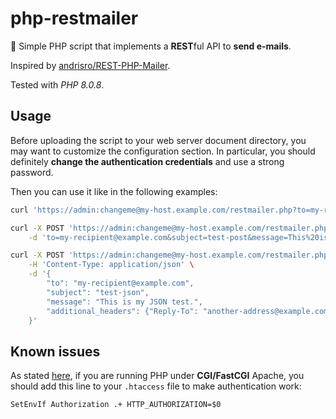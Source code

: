 # php-restmailer

:elephant: Simple PHP script that implements a **REST**ful API to **send e-mails**.

Inspired by [andrisro/REST-PHP-Mailer](https://github.com/andrisro/REST-PHP-Mailer).

Tested with _PHP 8.0.8_.

## Usage

Before uploading the script to your web server document directory, you may want to customize the configuration section. In particular, you should definitely **change the authentication credentials** and use a strong password.

Then you can use it like in the following examples:

```bash
curl 'https://admin:changeme@my-host.example.com/restmailer.php?to=my-recipient@example.com&subject=test-get&message=This%20is%20my%20GET%20test.'
```

```bash
curl -X POST 'https://admin:changeme@my-host.example.com/restmailer.php' \
    -d 'to=my-recipient@example.com&subject=test-post&message=This%20is%20my%20POST%20test.'
```

```bash
curl -X POST 'https://admin:changeme@my-host.example.com/restmailer.php' \
    -H 'Content-Type: application/json' \
    -d '{
        "to": "my-recipient@example.com",
        "subject": "test-json",
        "message": "This is my JSON test.",
        "additional_headers": {"Reply-To": "another-address@example.com"}
    }'
```

## Known issues

As stated [here](https://www.php.net/manual/en/features.http-auth.php#114877), if you are running PHP under **CGI/FastCGI** Apache, you should add this line to your `.htaccess` file to make authentication work:

```
SetEnvIf Authorization .+ HTTP_AUTHORIZATION=$0
```
